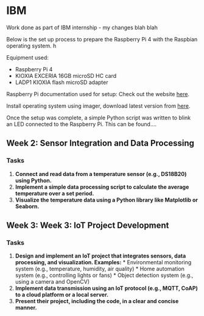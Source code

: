 # IBM
Work done as part of IBM internship - my changes blah blah

Below is the set up process to prepare the Raspberry Pi 4 with the Raspbian operating system. h

Equipment used:
- Raspberry Pi 4
- KIOXIA EXCERIA 16GB microSD HC card
- LADP1 KIOXIA flash microSD adapter

Raspberry Pi documentation used for setup:  Check out the website [here](https://www.raspberrypi.org/documentation/).

Install operating system using imager, download latest version from [here](raspberrypi.com/software).

Once the setup was complete, a simple Python script was written to blink an LED connected to the Raspberry Pi. This can be found....

## Week 2: Sensor Integration and Data Processing

### Tasks

1. **Connect and read data from a temperature sensor (e.g., DS18B20) using Python.**
2. **Implement a simple data processing script to calculate the average temperature over a set period.**
3. **Visualize the temperature data using a Python library like Matplotlib or Seaborn.**

## Week 3: Week 3: IoT Project Development

 ### Tasks
1. **Design and implement an IoT project that integrates sensors, data processing, and visualization. Examples:**
                                * Environmental monitoring system (e.g., temperature, humidity, air quality)
                                * Home automation system (e.g., controlling lights or fans)
                                * Object detection system (e.g., using a camera and OpenCV)
2. **Implement data transmission using an IoT protocol (e.g., MQTT, CoAP) to a cloud platform or a local server.**
3. **Present their project, including the code, in a clear and concise manner.**
